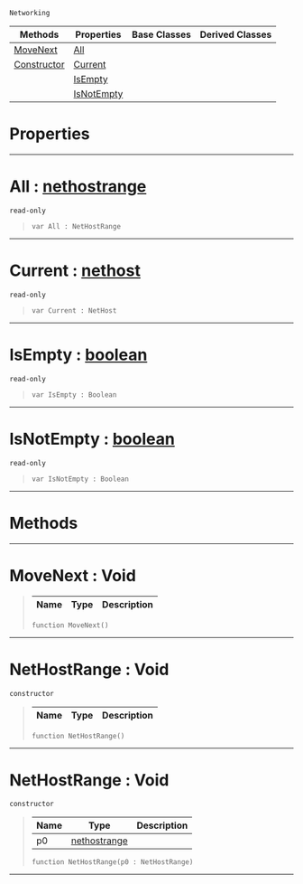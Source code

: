  `Networking`

|Methods|Properties|Base Classes|Derived Classes|
|---|---|---|---|
|[ MoveNext](nethostrange.md#movenext-void)|[ All](nethostrange.md#all-zilch-engine-document)| | |
|[ Constructor](nethostrange.md#nethostrange-void)|[ Current](nethostrange.md#current-zilch-engine-docu)| | |
| |[ IsEmpty](nethostrange.md#isempty-zilch-engine-docu)| | |
| |[ IsNotEmpty](nethostrange.md#isnotempty-zilch-engine-d)| | |


 #  Properties


---  
 #  All : [nethostrange](nethostrange.md)

 `read-only`

> 
> ```TS:Nada
> var All : NetHostRange


---  
 #  Current : [nethost](nethost.md)

 `read-only`

> 
> ```TS:Nada
> var Current : NetHost


---  
 #  IsEmpty : [boolean](../nada_base_types/boolean.md)

 `read-only`

> 
> ```TS:Nada
> var IsEmpty : Boolean


---  
 #  IsNotEmpty : [boolean](../nada_base_types/boolean.md)

 `read-only`

> 
> ```TS:Nada
> var IsNotEmpty : Boolean


---  
 #  Methods


---  
 #  MoveNext : Void

> 
> |Name|Type|Description|
> |---|---|---|
> ```TS:Nada
> function MoveNext()
> ``` 


---  
 #  NetHostRange : Void

 `constructor`

> 
> |Name|Type|Description|
> |---|---|---|
> ```TS:Nada
> function NetHostRange()
> ``` 


---  
 #  NetHostRange : Void

 `constructor`

> 
> |Name|Type|Description|
> |---|---|---|
> |p0|[nethostrange](nethostrange.md)| |
> ```TS:Nada
> function NetHostRange(p0 : NetHostRange)
> ``` 


---  
 

 